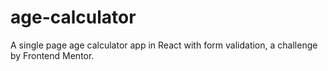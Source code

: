 # age-calculator

A single page age calculator app in React with form validation, a challenge by Frontend Mentor.

